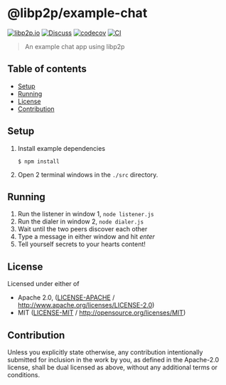 # @libp2p/example-chat <!-- omit in toc -->

[![libp2p.io](https://img.shields.io/badge/project-libp2p-yellow.svg?style=flat-square)](http://libp2p.io/)
[![Discuss](https://img.shields.io/discourse/https/discuss.libp2p.io/posts.svg?style=flat-square)](https://discuss.libp2p.io)
[![codecov](https://img.shields.io/codecov/c/github/libp2p/js-libp2p-examples.svg?style=flat-square)](https://codecov.io/gh/libp2p/js-libp2p-examples)
[![CI](https://img.shields.io/github/actions/workflow/status/libp2p/js-libp2p-examples/ci.yml?branch=main\&style=flat-square)](https://github.com/libp2p/js-libp2p-examples/actions/workflows/ci.yml?query=branch%3Amain)

> An example chat app using libp2p

## Table of contents <!-- omit in toc -->

- [Setup](#setup)
- [Running](#running)
- [License](#license)
- [Contribution](#contribution)

## Setup

1. Install example dependencies
    ```console
    $ npm install
    ```
2. Open 2 terminal windows in the `./src` directory.

## Running

1. Run the listener in window 1, `node listener.js`
2. Run the dialer in window 2, `node dialer.js`
3. Wait until the two peers discover each other
4. Type a message in either window and hit *enter*
5. Tell yourself secrets to your hearts content!

## License

Licensed under either of

- Apache 2.0, ([LICENSE-APACHE](LICENSE-APACHE) / <http://www.apache.org/licenses/LICENSE-2.0>)
- MIT ([LICENSE-MIT](LICENSE-MIT) / <http://opensource.org/licenses/MIT>)

## Contribution

Unless you explicitly state otherwise, any contribution intentionally submitted
for inclusion in the work by you, as defined in the Apache-2.0 license, shall be
dual licensed as above, without any additional terms or conditions.
